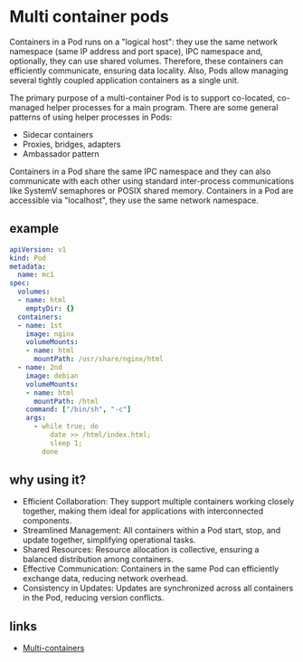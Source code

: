 # Multi container pods

Containers in a Pod runs on a "logical host": they use the same network namespace (same IP address and port space),
IPC namespace and, optionally, they can use shared volumes.
Therefore, these containers can efficiently communicate, ensuring data locality.
Also, Pods allow managing several tightly coupled application containers as a single unit.

The primary purpose of a multi-container Pod is to support co-located, co-managed helper processes for a main program.
There are some general patterns of using helper processes in Pods:

- Sidecar containers
- Proxies, bridges, adapters
- Ambassador pattern

Containers in a Pod share the same IPC namespace and they can also communicate with each other using standard inter-process
communications like SystemV semaphores or POSIX shared memory. Containers in a Pod are accessible via "localhost",
they use the same network namespace.

## example

```yaml
apiVersion: v1
kind: Pod
metadata:
  name: mc1
spec:
  volumes:
  - name: html
    emptyDir: {}
  containers:
  - name: 1st
    image: nginx
    volumeMounts:
    - name: html
      mountPath: /usr/share/nginx/html
  - name: 2nd
    image: debian
    volumeMounts:
    - name: html
      mountPath: /html
    command: ["/bin/sh", "-c"]
    args:
      - while true; do
          date >> /html/index.html;
          sleep 1;
        done
```

## why using it?

- Efficient Collaboration: They support multiple containers working closely together, making them ideal for applications with interconnected components.
- Streamlined Management: All containers within a Pod start, stop, and update together, simplifying operational tasks.
- Shared Resources: Resource allocation is collective, ensuring a balanced distribution among containers.
- Effective Communication: Containers in the same Pod can efficiently exchange data, reducing network overhead.
- Consistency in Updates: Updates are synchronized across all containers in the Pod, reducing version conflicts.

## links

- [Multi-containers](https://k21academy.com/docker-kubernetes/multi-container-pods/)
